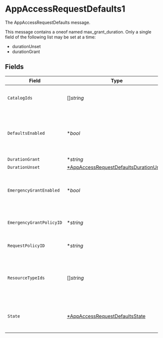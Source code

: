 # AppAccessRequestDefaults1

The AppAccessRequestDefaults message.

This message contains a oneof named max_grant_duration. Only a single field of the following list may be set at a time:
  - durationUnset
  - durationGrant



## Fields

| Field                                                                                                  | Type                                                                                                   | Required                                                                                               | Description                                                                                            |
| ------------------------------------------------------------------------------------------------------ | ------------------------------------------------------------------------------------------------------ | ------------------------------------------------------------------------------------------------------ | ------------------------------------------------------------------------------------------------------ |
| `CatalogIds`                                                                                           | []*string*                                                                                             | :heavy_minus_sign:                                                                                     | The request catalog ids for the app access request rule.                                               |
| `DefaultsEnabled`                                                                                      | **bool*                                                                                                | :heavy_minus_sign:                                                                                     | If true the app level request configuration will be applied to specified resource types.               |
| `DurationGrant`                                                                                        | **string*                                                                                              | :heavy_minus_sign:                                                                                     | N/A                                                                                                    |
| `DurationUnset`                                                                                        | [*AppAccessRequestDefaultsDurationUnset](../../models/shared/appaccessrequestdefaultsdurationunset.md) | :heavy_minus_sign:                                                                                     | N/A                                                                                                    |
| `EmergencyGrantEnabled`                                                                                | **bool*                                                                                                | :heavy_minus_sign:                                                                                     | If emergency grants are enabled for this app access request rule.                                      |
| `EmergencyGrantPolicyID`                                                                               | **string*                                                                                              | :heavy_minus_sign:                                                                                     | The policy id for the emergency grant policy.                                                          |
| `RequestPolicyID`                                                                                      | **string*                                                                                              | :heavy_minus_sign:                                                                                     | The requestPolicyId field.                                                                             |
| `ResourceTypeIds`                                                                                      | []*string*                                                                                             | :heavy_minus_sign:                                                                                     | The app resource type ids for which the app access request defaults are applied.                       |
| `State`                                                                                                | [*AppAccessRequestDefaultsState](../../models/shared/appaccessrequestdefaultsstate.md)                 | :heavy_minus_sign:                                                                                     | The last applied state of the app access request defaults.                                             |